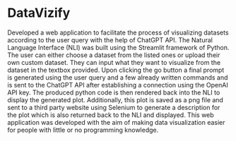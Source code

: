 # DataVizify

Developed a web application to facilitate the process of visualizing datasets according to the user query with the help of ChatGPT API. The Natural Language Interface (NLI) was built using the Streamlit framework of Python. The user can either choose a dataset from the listed ones or upload their own custom dataset. They can input what they want to visualize from the dataset in the textbox provided. Upon clicking the go button a final prompt is generated using the user query and a few already written commands and is sent to the ChatGPT API after establishing a connection using the OpenAI API key. The produced python code is then rendered back into the NLI to display the generated plot.
Additionally, this plot is saved as a png file and sent to a third party website using Selenium to generate a description for the plot which is also returned back to the NLI and displayed.
This web application was developed with the aim of making data visualization easier for people with little or no programming knowledge.
